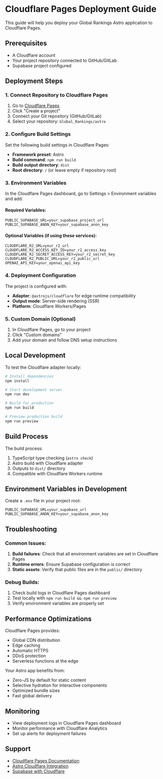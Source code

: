 # Cloudflare Pages Deployment Guide

This guide will help you deploy your Global Rankings Astro application to Cloudflare Pages.

## Prerequisites

- A Cloudflare account
- Your project repository connected to GitHub/GitLab
- Supabase project configured

## Deployment Steps

### 1. Connect Repository to Cloudflare Pages

1. Go to [Cloudflare Pages](https://pages.cloudflare.com/)
2. Click "Create a project"
3. Connect your Git repository (GitHub/GitLab)
4. Select your repository: `Global_Rankings/astro`

### 2. Configure Build Settings

Set the following build settings in Cloudflare Pages:

- **Framework preset**: Astro
- **Build command**: `npm run build`
- **Build output directory**: `dist`
- **Root directory**: `/` (or leave empty if repository root)

### 3. Environment Variables

In the Cloudflare Pages dashboard, go to Settings > Environment variables and add:

#### Required Variables:
```
PUBLIC_SUPABASE_URL=your_supabase_project_url
PUBLIC_SUPABASE_ANON_KEY=your_supabase_anon_key
```

#### Optional Variables (if using these services):
```
CLOUDFLARE_R2_URL=your_r2_url
CLOUDFLARE_R2_ACCESS_KEY_ID=your_r2_access_key
CLOUDFLARE_R2_SECRET_ACCESS_KEY=your_r2_secret_key
CLOUDFLARE_R2_PUBLIC_URL=your_r2_public_url
OPENAI_API_KEY=your_openai_api_key
```

### 4. Deployment Configuration

The project is configured with:
- **Adapter**: `@astrojs/cloudflare` for edge runtime compatibility
- **Output mode**: Server-side rendering (SSR)
- **Platform**: Cloudflare Workers/Pages

### 5. Custom Domain (Optional)

1. In Cloudflare Pages, go to your project
2. Click "Custom domains"
3. Add your domain and follow DNS setup instructions

## Local Development

To test the Cloudflare adapter locally:

```bash
# Install dependencies
npm install

# Start development server
npm run dev

# Build for production
npm run build

# Preview production build
npm run preview
```

## Build Process

The build process:
1. TypeScript type checking (`astro check`)
2. Astro build with Cloudflare adapter
3. Outputs to `dist/` directory
4. Compatible with Cloudflare Workers runtime

## Environment Variables in Development

Create a `.env` file in your project root:

```env
PUBLIC_SUPABASE_URL=your_supabase_url
PUBLIC_SUPABASE_ANON_KEY=your_supabase_anon_key
```

## Troubleshooting

### Common Issues:

1. **Build failures**: Check that all environment variables are set in Cloudflare Pages
2. **Runtime errors**: Ensure Supabase configuration is correct
3. **Static assets**: Verify that public files are in the `public/` directory

### Debug Builds:

1. Check build logs in Cloudflare Pages dashboard
2. Test locally with `npm run build && npm run preview`
3. Verify environment variables are properly set

## Performance Optimizations

Cloudflare Pages provides:
- Global CDN distribution
- Edge caching
- Automatic HTTPS
- DDoS protection
- Serverless functions at the edge

Your Astro app benefits from:
- Zero-JS by default for static content
- Selective hydration for interactive components
- Optimized bundle sizes
- Fast global delivery

## Monitoring

- View deployment logs in Cloudflare Pages dashboard
- Monitor performance with Cloudflare Analytics
- Set up alerts for deployment failures

## Support

- [Cloudflare Pages Documentation](https://developers.cloudflare.com/pages/)
- [Astro Cloudflare Integration](https://docs.astro.build/en/guides/integrations-guide/cloudflare/)
- [Supabase with Cloudflare](https://supabase.com/docs/guides/integrations/cloudflare)
